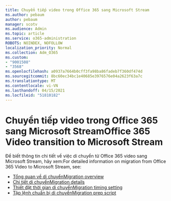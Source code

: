 ```yaml
---
title: Chuyển tiếp video trong Office 365 sang Microsoft Stream
ms.author: pebaum
author: pebaum
manager: scotv
ms.audience: Admin
ms.topic: article
ms.service: o365-administration
ROBOTS: NOINDEX, NOFOLLOW
localization_priority: Normal
ms.collection: Adm_O365
ms.custom:
- "9001508"
- "3568"
ms.openlocfilehash: a0937a7664b0cff3fa98ba86fadeb7f360df474d
ms.sourcegitcommit: 8bc60ec34bc1e40685e3976576e04a2623f63a7c
ms.translationtype: MT
ms.contentlocale: vi-VN
ms.lasthandoff: 04/15/2021
ms.locfileid: "51810182"
---
```

# <a name="office-365-video-transition-to-microsoft-stream"></a><span data-ttu-id="c8afd-102">Chuyển tiếp video trong Office 365 sang Microsoft Stream</span><span class="sxs-lookup"><span data-stu-id="c8afd-102">Office 365 Video transition to Microsoft Stream</span></span>

<span data-ttu-id="c8afd-103">Để biết thông tin chi tiết về việc di chuyển từ Office 365 video sang Microsoft Stream, hãy xem:</span><span class="sxs-lookup"><span data-stu-id="c8afd-103">For detailed information on migration from Office 365 Video to Microsoft Stream, see:</span></span>

- [<span data-ttu-id="c8afd-104">Tổng quan về di chuyển</span><span class="sxs-lookup"><span data-stu-id="c8afd-104">Migration overview</span></span>](https://docs.microsoft.com/stream/migrate-from-office-365)
- [<span data-ttu-id="c8afd-105">Chi tiết di chuyển</span><span class="sxs-lookup"><span data-stu-id="c8afd-105">Migration details</span></span>](https://docs.microsoft.com/stream/migration-experience)
- [<span data-ttu-id="c8afd-106">Thiết đặt thời gian di chuyển</span><span class="sxs-lookup"><span data-stu-id="c8afd-106">Migration timing setting</span></span>](https://docs.microsoft.com/stream/migration-o365video-timing-setting)
- [<span data-ttu-id="c8afd-107">Tập lệnh chuẩn bị di chuyển</span><span class="sxs-lookup"><span data-stu-id="c8afd-107">Migration prep script</span></span>](https://docs.microsoft.com/stream/migration-o365video-prep)
